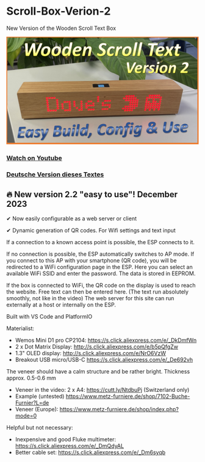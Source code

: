 # Scroll-Box-Verion-2
New Version of the Wooden Scroll Text Box

![alt tag](https://github.com/DIYDave/Scroll-Box-Verion-2/blob/main/Thumbnail_v2.png)
<br>
### [Watch on Youtube](https://youtu.be/5OIPGGdnwp8?si=vZdS-dJnMlYQxo7t)   
### [Deutsche Version dieses Textes](https://github.com/DIYDave/Scroll-Box-Verion-2/blob/main/deutsch.md)

## 🔥 New version 2.2 "easy to use"! December 2023
✔  Now easily configurable as a web server or client

✔  Dynamic generation of QR codes. For Wifi settings and text input

If a connection to a known access point is possible, the ESP connects to it.

If no connection is possible, the ESP automatically switches to AP mode.
If you connect to this AP with your smartphone (QR code), you will be redirected to a WiFi configuration page in the ESP.
Here you can select an available WiFi SSID and enter the password. The data is stored in EEPROM.

If the box is connected to WiFi, the QR code on the display is used to reach the website.
Free text can then be entered here. (The text run absolutely smoothly, not like in the video)
The web server for this site can run externally at a host or internally on the ESP.

Built with VS Code and PlatformIO

Materialist:
- Wemos Mini D1 pro CP2104: https://s.click.aliexpress.com/e/_DkDmfWn
- 2 x Dot Matrix Display: http://s.click.aliexpress.com/e/b5pQfgZw
- 1.3" OLED display: http://s.click.aliexpress.com/e/NrO6VzW
- Breakout USB micro/USB-C https://s.click.aliexpress.com/e/_De692vh

The veneer should have a calm structure and be rather bright. Thickness approx. 0.5-0.6 mm
- Veneer in the video: 2 x A4: https://cutt.ly/NtdbuPj (Switzerland only)
- Example (untested) https://www.metz-furniere.de/shop/7102-Buche-Furnier?L=de
- Veneer (Europe): https://www.metz-furniere.de/shop/index.php?mode=0

Helpful but not necessary:
- Inexpensive and good Fluke multimeter: https://s.click.aliexpress.com/e/_DmQdyAL
- Better cable set: https://s.click.aliexpress.com/e/_Dm6syqb
